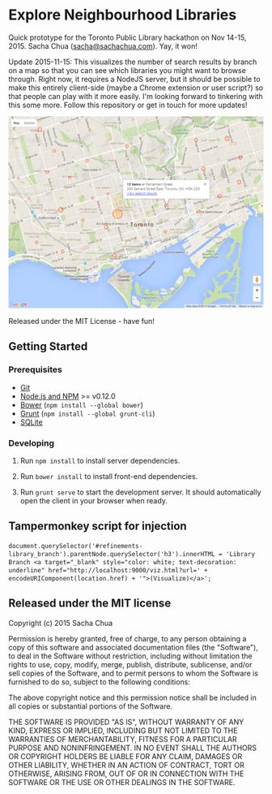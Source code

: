 # Explore Neighbourhood Libraries

Quick prototype for the Toronto Public Library hackathon on Nov 14-15, 2015.
Sacha Chua (sacha@sachachua.com). Yay, it won!

Update 2015-11-15: This visualizes the number of search results by
branch on a map so that you can see which libraries you might want to
browse through. Right now, it requires a NodeJS server, but it should
be possible to make this entirely client-side (maybe a Chrome
extension or user script?) so that people can play with it more
easily. I'm looking forward to tinkering with this some more. Follow
this repository or get in touch for more updates!

![Screenshot](screenshot.png)

Released under the MIT License - have fun!

## Getting Started

### Prerequisites

- [Git](https://git-scm.com/)
- [Node.js and NPM](nodejs.org) >= v0.12.0
- [Bower](bower.io) (`npm install --global bower`)
- [Grunt](http://gruntjs.com/) (`npm install --global grunt-cli`)
- [SQLite](https://www.sqlite.org/quickstart.html)

### Developing

1. Run `npm install` to install server dependencies.

2. Run `bower install` to install front-end dependencies.

3. Run `grunt serve` to start the development server. It should automatically open the client in your browser when ready.

## Tampermonkey script for injection

    document.querySelector('#refinements-library_branch').parentNode.querySelector('h3').innerHTML = 'Library Branch <a target="_blank" style="color: white; text-decoration: underline" href="http://localhost:9000/viz.html?url=' + encodeURIComponent(location.href) + '">(Visualize)</a>';

## Released under the MIT license

Copyright (c) 2015 Sacha Chua

Permission is hereby granted, free of charge, to any person obtaining a copy
of this software and associated documentation files (the "Software"), to deal
in the Software without restriction, including without limitation the rights
to use, copy, modify, merge, publish, distribute, sublicense, and/or sell
copies of the Software, and to permit persons to whom the Software is
furnished to do so, subject to the following conditions:

The above copyright notice and this permission notice shall be included in
all copies or substantial portions of the Software.

THE SOFTWARE IS PROVIDED "AS IS", WITHOUT WARRANTY OF ANY KIND, EXPRESS OR
IMPLIED, INCLUDING BUT NOT LIMITED TO THE WARRANTIES OF MERCHANTABILITY,
FITNESS FOR A PARTICULAR PURPOSE AND NONINFRINGEMENT.  IN NO EVENT SHALL THE
AUTHORS OR COPYRIGHT HOLDERS BE LIABLE FOR ANY CLAIM, DAMAGES OR OTHER
LIABILITY, WHETHER IN AN ACTION OF CONTRACT, TORT OR OTHERWISE, ARISING FROM,
OUT OF OR IN CONNECTION WITH THE SOFTWARE OR THE USE OR OTHER DEALINGS IN
THE SOFTWARE.

